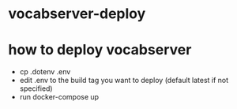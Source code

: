 # vocabserver-deploy

# how to deploy vocabserver

- cp .dotenv .env
- edit .env to the build tag you want to deploy (default latest if not specified)
- run docker-compose up
